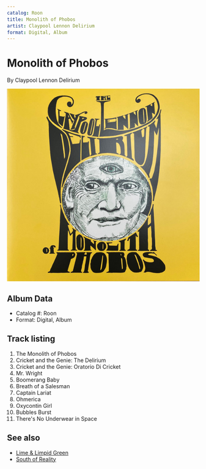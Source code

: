 ```yaml
---
catalog: Roon
title: Monolith of Phobos
artist: Claypool Lennon Delirium
format: Digital, Album
---
```


# Monolith of Phobos

By Claypool Lennon Delirium

![](../../assets/albumcovers/Claypool_Lennon_Delirium-Monolith_of_Phobos.png)

## Album Data

- Catalog #: Roon
- Format: Digital, Album


## Track listing


1. The Monolith of Phobos
2. Cricket and the Genie: The Delirium
3. Cricket and the Genie: Oratorio Di Cricket
4. Mr. Wright
5. Boomerang Baby
6. Breath of a Salesman
7. Captain Lariat
8. Ohmerica
9. Oxycontin Girl
10. Bubbles Burst
11. There's No Underwear in Space


## See also

- [Lime & Limpid Green](Lime_and_Limpid_Green.md)
- [South of Reality](South_of_Reality.md)
